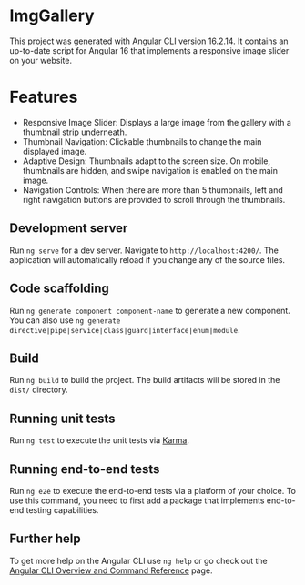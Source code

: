 # ImgGallery

This project was generated with Angular CLI version 16.2.14. It contains an up-to-date script for Angular 16 that implements a responsive image slider on your website.

# Features
+ Responsive Image Slider: Displays a large image from the gallery with a thumbnail strip underneath.
+ Thumbnail Navigation: Clickable thumbnails to change the main displayed image.
+ Adaptive Design: Thumbnails adapt to the screen size. On mobile, thumbnails are hidden, and swipe navigation is enabled on the main image.
+ Navigation Controls: When there are more than 5 thumbnails, left and right navigation buttons are provided to scroll through the thumbnails.

## Development server

Run `ng serve` for a dev server. Navigate to `http://localhost:4200/`. The application will automatically reload if you change any of the source files.

## Code scaffolding

Run `ng generate component component-name` to generate a new component. You can also use `ng generate directive|pipe|service|class|guard|interface|enum|module`.

## Build

Run `ng build` to build the project. The build artifacts will be stored in the `dist/` directory.

## Running unit tests

Run `ng test` to execute the unit tests via [Karma](https://karma-runner.github.io).

## Running end-to-end tests

Run `ng e2e` to execute the end-to-end tests via a platform of your choice. To use this command, you need to first add a package that implements end-to-end testing capabilities.

## Further help

To get more help on the Angular CLI use `ng help` or go check out the [Angular CLI Overview and Command Reference](https://angular.io/cli) page.
